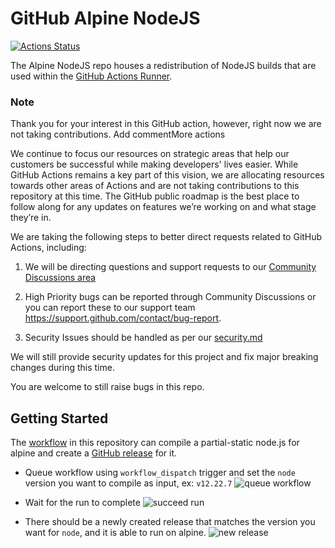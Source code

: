 # GitHub Alpine NodeJS

[![Actions Status](https://github.com/actions/alpine_nodejs/workflows/Build%20Alpine%20Node.js/badge.svg)](https://github.com/actions/alpine_nodejs/actions)

The Alpine NodeJS repo houses a redistribution of NodeJS builds that are used within the [GitHub Actions Runner](https://github.com/actions/runner/blob/main/src/Misc/externals.sh).

### Note

Thank you for your interest in this GitHub action, however, right now we are not taking contributions. Add commentMore actions

We continue to focus our resources on strategic areas that help our customers be successful while making developers' lives easier. While GitHub Actions remains a key part of this vision, we are allocating resources towards other areas of Actions and are not taking contributions to this repository at this time. The GitHub public roadmap is the best place to follow along for any updates on features we’re working on and what stage they’re in.

We are taking the following steps to better direct requests related to GitHub Actions, including:

1. We will be directing questions and support requests to our [Community Discussions area](https://github.com/orgs/community/discussions/categories/actions)

2. High Priority bugs can be reported through Community Discussions or you can report these to our support team https://support.github.com/contact/bug-report.

3. Security Issues should be handled as per our [security.md](security.md)

We will still provide security updates for this project and fix major breaking changes during this time.

You are welcome to still raise bugs in this repo.

## Getting Started
The [workflow](https://github.com/actions/alpine_nodejs/actions/workflows/docker-image.yml) in this repository can compile a partial-static node.js for alpine and create a [GitHub release](https://github.com/actions/alpine_nodejs/releases) for it.

- Queue workflow using `workflow_dispatch` trigger and set the `node` version you want to compile as input, ex: `v12.22.7`
![queue workflow](./res/queueWorkflow.png)

- Wait for the run to complete
![succeed run](./res/succeedRun.png)

- There should be a newly created release that matches the version you want for `node`, and it is able to run on alpine.
![new release](./res/createdRelease.png)

